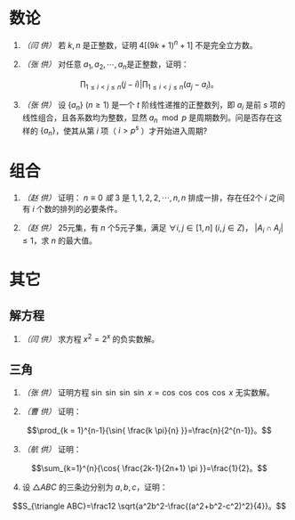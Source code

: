 # 数论
1. *（闫 供）* 若 $k,n$ 是正整数，证明 $4[(9k+1)^n+1]$ 不是完全立方数。

2. *（张 供）* 对任意 $a_1,a_2,\cdots,a_n$是正整数，证明：

$$\prod_{1 \leq i < j \leq n}{(j-i)} | \prod_{1 \leq i < j \leq n}{(a_j-a_i)}。$$

3. *（张 供）* 设 $\{a_n\}~(n\geq 1)$ 是一个 $t$ 阶线性递推的正整数列，即 $a_i$ 是前 $s$ 项的线性组合，且各系数均为整数，显然 $a_n\mod p$ 是周期数列。问是否存在这样的 $\{a_n\}$，使其从第 $i$ 项（ $i>p^s$ ）才开始进入周期?

# 组合
1. *（赵 供）* 证明： $n\equiv 0\ 或\ 3$ 是 $1,1,2,2,\cdots,n,n$ 排成一排，存在任2个 $i$ 之间有 $i$ 个数的排列的必要条件。

2. *（赵 供）* 25元集，有 $n$ 个5元子集，满足 $\forall i,j\in [1,n]\ (i,j\in Z)$， $|A_i\cap A_j|\leq 1$，求  $n$ 的最大值。

# 其它
## 解方程
1. *（闫 供）* 求方程 $x^2=2^x$ 的负实数解。

## 三角
1. *（张 供）* 证明方程 $\sin\ \sin\ \sin\ \sin \ x = \cos\ \cos\ \cos\ \cos\ x$ 无实数解。

2. *（曹 供）* 证明： 

$$\prod_{k = 1}^{n-1}{\sin{ \frac{k \pi}{n} }}=\frac{n}{2^{n-1}}。$$

3. *（航 供）* 证明： 

$$\sum_{k=1}^{n}{\cos{ \frac{2k-1}{2n+1} \pi }}=\frac{1}{2}。$$

4. 设 $\triangle ABC$ 的三条边分别为 $a,b,c$，证明：

$$S_{\triangle ABC}=\frac12 \sqrt{a^2b^2-\frac{(a^2+b^2-c^2)^2}{4}}。$$

